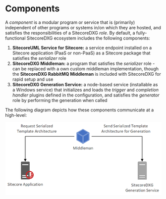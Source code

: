 # Components

A _component_ is a modular program or service that is \(primarily\) independent of other programs or systems in/on which they are hosted, and satisfies the responsibilities of a SitecoreDXG _role_. By default, a fully-functional SitecoreDXG ecosystem includes the following components:

1. **SitecoreUML Service for Sitecore:** a service endpoint installed on a Sitecore application \(PaaS or non-PaaS\) as a Sitecore package that satisfies the _serializer_ role
2. **SitecoreDXG Middleman:** a program that satisfies the _serializer_ role - can be replaced with a own custom middleman implementation, though the **SitecoreDXG RabbitMQ Middleman** is included with SitecoreDXG for rapid setup and use
3. **SitecoreDXG Generation Service:** a node-based service \(installable as a Windows service\) that initializes and loads the _trigger_ and _completion handler_ plugins defined in the configuration, and satisfies the _generator_ role by performing the generation when called

The following diagram depicts how these components communicate at a high-level:

![](../.gitbook/assets/sitecoredxg_componentoverview.png)

